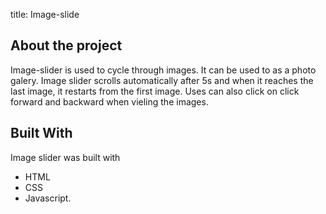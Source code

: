 title: Image-slide 

## About the project
Image-slider is used to cycle through images. It can be used to as a photo galery.
Image slider scrolls automatically after 5s and when it reaches the last image, it restarts from the first image. Uses can also click on click forward and backward when vieling the images.

## Built With
Image slider was built with
* HTML
* CSS
* Javascript.
